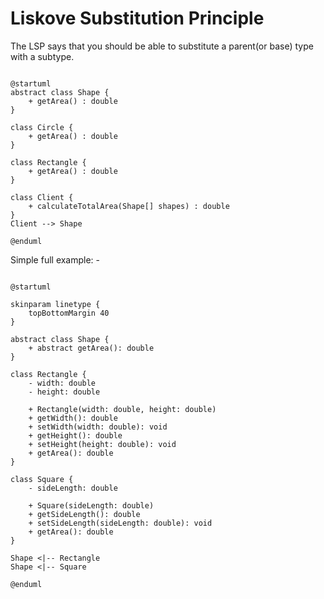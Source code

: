 # Liskove Substitution Principle

The LSP says that you should be able to substitute a parent(or base) type with a subtype.

```plantuml

@startuml
abstract class Shape {
    + getArea() : double
}

class Circle {
    + getArea() : double
}

class Rectangle {
    + getArea() : double
}

class Client {
    + calculateTotalArea(Shape[] shapes) : double
}
Client --> Shape

@enduml

```

Simple full example: -

```plantuml

@startuml

skinparam linetype {
    topBottomMargin 40
}

abstract class Shape {
    + abstract getArea(): double
}

class Rectangle {
    - width: double
    - height: double
    
    + Rectangle(width: double, height: double)
    + getWidth(): double
    + setWidth(width: double): void
    + getHeight(): double
    + setHeight(height: double): void
    + getArea(): double
}

class Square {
    - sideLength: double
    
    + Square(sideLength: double)
    + getSideLength(): double
    + setSideLength(sideLength: double): void
    + getArea(): double
}

Shape <|-- Rectangle
Shape <|-- Square

@enduml

```
